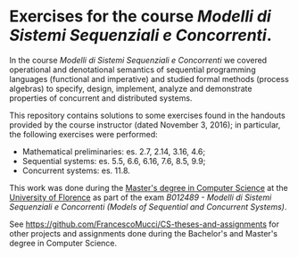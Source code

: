 # Exercises for the course *Modelli di Sistemi Sequenziali e Concorrenti*.

In the course *Modelli di Sistemi Sequenziali e Concorrenti* we covered operational and denotational semantics of sequential programming languages (functional and imperative) and studied formal methods (process algebras) to specify, design, implement, analyze and demonstrate properties of concurrent and distributed systems.

This repository contains solutions to some exercises found in the handouts provided by the course instructor (dated November 3, 2016); in particular, the following exercises were performed: 
- Mathematical preliminaries: es. 2.7, 2.14, 3.16, 4.6;
- Sequential systems: es. 5.5, 6.6, 6.16, 7.6, 8.5, 9.9;
- Concurrent systems: es. 11.8.

This work was done during the [Master's degree in Computer Science](https://www.informaticamagistrale.unifi.it/) at the [University of Florence](https://www.unifi.it/) as part of the exam *B012489 - Modelli di Sistemi Sequenziali e Concorrenti (Models of Sequential and Concurrent Systems)*.

See https://github.com/FrancescoMucci/CS-theses-and-assignments for other projects and assignments done during the Bachelor's and Master's degree in Computer Science.
